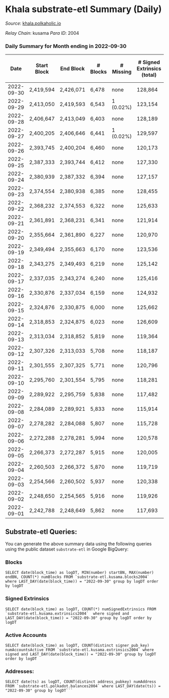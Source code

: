 # Khala substrate-etl Summary (Daily)

_Source_: [khala.polkaholic.io](https://khala.polkaholic.io)

*Relay Chain*: kusama
*Para ID*: 2004



### Daily Summary for Month ending in 2022-09-30


| Date | Start Block | End Block | # Blocks | # Missing | # Signed Extrinsics (total) | # Active Accounts | # Addresses with Balances | # Events | # Transfers | # XCM Transfers In | # XCM Transfers Out |
| ---- | ----------- | --------- | -------- | --------- | --------------------------- | ----------------- | ------------------------- | -------- | ----------- | ------------------ | ------------------- |
| 2022-09-30 | 2,419,594 | 2,426,071 | 6,478 | none  | 128,864 | 1,850 | 17,683 | 1,713,465 | 3,085 ($539,538.70) | 12 ($632.89) |   |
| 2022-09-29 | 2,413,050 | 2,419,593 | 6,543 | 1 (0.02%) | 123,154 | 1,739 |  | 1,641,176 | 2,437 ($285,536.31) | 6 ($438.61) |   |
| 2022-09-28 | 2,406,647 | 2,413,049 | 6,403 | none  | 128,189 | 1,725 |  | 1,702,027 | 2,567 ($112,998.59) | 13 ($721.31) |   |
| 2022-09-27 | 2,400,205 | 2,406,646 | 6,441 | 1 (0.02%) | 129,597 | 1,707 |  | 1,718,954 | 2,483 ($162,721.57) | 14 ($1,182.92) | 16 ($1,708.29) |
| 2022-09-26 | 2,393,745 | 2,400,204 | 6,460 | none  | 120,173 | 1,771 |  | 1,593,265 | 2,265 ($162,013.59) | 29 ($623.18) | 30 ($757.86) |
| 2022-09-25 | 2,387,333 | 2,393,744 | 6,412 | none  | 127,330 | 1,645 |  | 1,688,842 | 2,463 ($530,733.42) | 6 ($270.78) | 11 ($734.10) |
| 2022-09-24 | 2,380,939 | 2,387,332 | 6,394 | none  | 127,157 | 1,647 |  | 1,678,872 | 2,251 ($83,017.61) | 8 ($328.51) | 7 ($316.63) |
| 2022-09-23 | 2,374,554 | 2,380,938 | 6,385 | none  | 128,455 | 1,708 |  | 1,706,762 | 2,461 ($156,751.64) | 11 ($882.05) | 16 ($1,238.58) |
| 2022-09-22 | 2,368,232 | 2,374,553 | 6,322 | none  | 125,633 | 1,706 |  | 1,667,843 | 2,459 ($115,314.79) | 8 ($640.01) | 14 ($7,849.52) |
| 2022-09-21 | 2,361,891 | 2,368,231 | 6,341 | none  | 121,914 | 1,704 |  | 1,618,478 | 2,415 ($77,584.52) | 6 ($160.55) | 14 ($1,457.84) |
| 2022-09-20 | 2,355,664 | 2,361,890 | 6,227 | none  | 120,970 | 1,736 |  | 1,606,007 | 2,473 ($269,624.69) | 9 ($449.86) | 15 ($655.33) |
| 2022-09-19 | 2,349,494 | 2,355,663 | 6,170 | none  | 123,536 | 1,751 | 17,532 | 1,650,582 | 2,920 ($235,411.06) | 9 ($1,271.57) | 13 ($1,402.11) |
| 2022-09-18 | 2,343,275 | 2,349,493 | 6,219 | none  | 125,142 | 1,685 | 17,503 | 1,665,561 | 2,403 ($111,673.76) | 7 ($2,877.57) | 6 ($368.54) |
| 2022-09-17 | 2,337,035 | 2,343,274 | 6,240 | none  | 125,416 | 1,694 | 17,484 | 1,669,531 | 2,240 ($70,914.86) | 4 ($1,011.88) | 2 ($228.10) |
| 2022-09-16 | 2,330,876 | 2,337,034 | 6,159 | none  | 124,932 | 1,661 | 17,465 | 1,661,817 | 2,598 ($120,543.79) | 2 ($227.40) | 2 ($144.17) |
| 2022-09-15 | 2,324,876 | 2,330,875 | 6,000 | none  | 125,662 | 1,706 | 17,452 | 1,672,400 | 2,684 ($459,920.14) | 4 ($1,188.27) | 7 ($1,004.29) |
| 2022-09-14 | 2,318,853 | 2,324,875 | 6,023 | none  | 126,609 | 1,666 | 17,432 | 1,676,595 | 2,474 ($98,045.71) | 2 ($180.59) | 5 ($231.77) |
| 2022-09-13 | 2,313,034 | 2,318,852 | 5,819 | none  | 119,364 | 1,698 | 17,421 | 1,574,372 | 2,571 ($252,697.37) | 1 ($0.39) | 4 ($289.62) |
| 2022-09-12 | 2,307,326 | 2,313,033 | 5,708 | none  | 118,187 | 1,690 | 17,402 | 1,575,588 | 2,498 ($222,893.47) | 4 ($859.65) | 7 ($1,054.76) |
| 2022-09-11 | 2,301,555 | 2,307,325 | 5,771 | none  | 120,796 | 1,678 |  | 1,601,553 | 2,247 ($171,057.24) | 6 ($525.08) | 6 ($259.77) |
| 2022-09-10 | 2,295,760 | 2,301,554 | 5,795 | none  | 118,281 | 1,664 |  | 1,571,652 | 2,355 ($209,453.87) | 5 ($53.15) | 8 ($1,222.40) |
| 2022-09-09 | 2,289,922 | 2,295,759 | 5,838 | none  | 117,482 | 1,710 |  | 1,559,702 | 2,252 ($165,428.23) | 7 ($203.47) | 6 ($354.16) |
| 2022-09-08 | 2,284,089 | 2,289,921 | 5,833 | none  | 115,914 | 1,698 | 17,358 | 1,536,021 | 2,243 ($859,084.32) | 4 ($1,135.31) | 5 ($1,068.72) |
| 2022-09-07 | 2,278,282 | 2,284,088 | 5,807 | none  | 115,728 | 1,592 | 17,342 | 1,524,970 | 2,066 ($273,020.04) | 6 ($305.86) | 8 ($473.29) |
| 2022-09-06 | 2,272,288 | 2,278,281 | 5,994 | none  | 120,578 | 1,646 | 17,325 | 1,591,684 | 2,464 ($316,915.15) | 1 ($179.72) | 5 ($387.51) |
| 2022-09-05 | 2,266,373 | 2,272,287 | 5,915 | none  | 120,005 | 1,778 | 17,319 | 1,576,821 | 2,549 ($514,268.68) | 5 ($836.37) | 7 ($672.46) |
| 2022-09-04 | 2,260,503 | 2,266,372 | 5,870 | none  | 119,719 | 1,642 | 17,302 | 1,589,769 | 1,960 ($131,569.66) | 1 ($184.73) | 4 ($180.17) |
| 2022-09-03 | 2,254,566 | 2,260,502 | 5,937 | none  | 120,338 | 1,602 | 17,294 | 1,600,123 | 1,871 ($106,550.90) | 2 ($216.35) | 4 ($139.85) |
| 2022-09-02 | 2,248,650 | 2,254,565 | 5,916 | none  | 119,926 | 1,698 | 17,285 | 1,595,605 | 2,265 ($216,473.91) | 9 ($339.17) | 14 ($189.51) |
| 2022-09-01 | 2,242,788 | 2,248,649 | 5,862 | none  | 117,693 | 1,761 | 17,279 | 1,566,440 | 2,642 ($745,698.68) | 5 ($258.24) | 9 ($437.68) |

## Substrate-etl Queries:
You can generate the above summary data using the following queries using the public dataset `substrate-etl` in Google BigQuery:


### Blocks
```
SELECT date(block_time) as logDT, MIN(number) startBN, MAX(number) endBN, COUNT(*) numBlocks FROM `substrate-etl.kusama.blocks2004`  where LAST_DAY(date(block_time)) = "2022-09-30" group by logDT order by logDT
```


### Signed Extrinsics
```
SELECT date(block_time) as logDT, COUNT(*) numSignedExtrinsics FROM `substrate-etl.kusama.extrinsics2004`  where signed and LAST_DAY(date(block_time)) = "2022-09-30" group by logDT order by logDT
```


### Active Accounts
```
SELECT date(block_time) as logDT, COUNT(distinct signer_pub_key) numAccountsActive FROM `substrate-etl.kusama.extrinsics2004` where signed and LAST_DAY(date(block_time)) = "2022-09-30" group by logDT order by logDT
```


### Addresses:
```
SELECT date(ts) as logDT, COUNT(distinct address_pubkey) numAddress FROM `substrate-etl.polkadot.balances2004` where LAST_DAY(date(ts)) = "2022-09-30" group by logDT```

